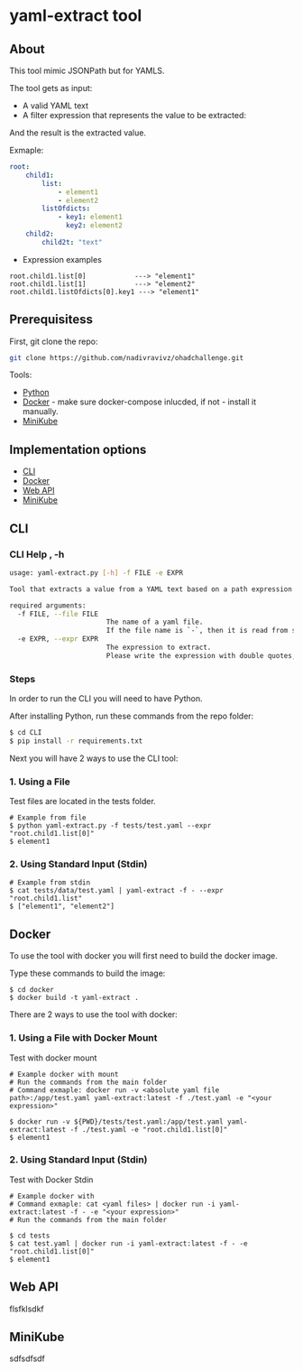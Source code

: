# yaml-extract tool

## About
This tool mimic JSONPath but for YAMLS.

The tool gets as input:
* A valid YAML text
* A filter expression that represents the value to be extracted:

And the result is the extracted value.

Exmaple:

```yaml
root:
    child1:
        list:
            - element1
            - element2
        listOfdicts:
            - key1: element1
              key2: element2
    child2:
        child2t: "text"
```
* Expression examples

```shell
root.child1.list[0]            ---> "element1"
root.child1.list[1]            ---> "element2"
root.child1.listOfdicts[0].key1 ---> "element1"
```
## Prerequisitess
First, git clone the repo:
```sh
git clone https://github.com/nadivravivz/ohadchallenge.git
``` 

Tools:
* [Python](https://www.python.org/downloads/)
* [Docker](https://docs.docker.com/get-docker/) - make sure docker-compose inlucded, if not - install it manually.
* [MiniKube](https://minikube.sigs.k8s.io/docs/start/)

## Implementation options
* [CLI](#cli)
* [Docker](#docker)
* [Web API](#web-api)
* [MiniKube](#minikube)

## CLI
### CLI Help , -h
```sh
usage: yaml-extract.py [-h] -f FILE -e EXPR

Tool that extracts a value from a YAML text based on a path expression

required arguments:
  -f FILE, --file FILE
                        The name of a yaml file.
                        If the file name is `-`, then it is read from stdin
  -e EXPR, --expr EXPR
                        The expression to extract.
                        Please write the expression with double quotes, example: --expr "root.child1.list[0]"
```
### Steps
In order to run the CLI you will need to have Python.

After installing Python, run these commands from the repo folder:
```sh
$ cd CLI
$ pip install -r requirements.txt
```
Next you will have 2 ways to use the CLI tool:

### 1. Using a File
Test files are located in the tests folder.

```
# Example from file
$ python yaml-extract.py -f tests/test.yaml --expr "root.child1.list[0]"
$ element1
```

### 2. Using Standard Input (Stdin)
```
# Example from stdin
$ cat tests/data/test.yaml | yaml-extract -f - --expr "root.child1.list"
$ ["element1", "element2"]
```



## Docker
To use the tool with docker you will first need to build the docker image.

Type these commands to build the image:
```
$ cd docker
$ docker build -t yaml-extract .
```
There are 2 ways to use the tool with docker:
### 1. Using a File with Docker Mount
Test with docker mount
```
# Example docker with mount
# Run the commands from the main folder
# Command exmaple: docker run -v <absolute yaml file path>:/app/test.yaml yaml-extract:latest -f ./test.yaml -e "<your expression>"

$ docker run -v ${PWD}/tests/test.yaml:/app/test.yaml yaml-extract:latest -f ./test.yaml -e "root.child1.list[0]"
$ element1
```

### 2. Using Standard Input (Stdin)
Test with Docker Stdin
```
# Example docker with 
# Command exmaple: cat <yaml files> | docker run -i yaml-extract:latest -f - -e "<your expression>"
# Run the commands from the main folder

$ cd tests
$ cat test.yaml | docker run -i yaml-extract:latest -f - -e "root.child1.list[0]"
$ element1
```

## Web API
flsfklsdkf

## MiniKube
sdfsdfsdf